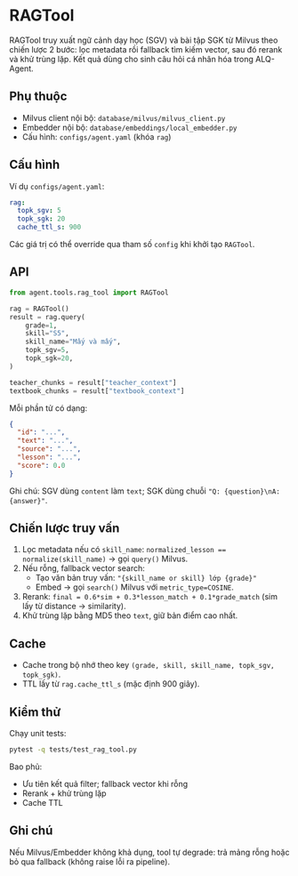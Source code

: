 # RAGTool

RAGTool truy xuất ngữ cảnh dạy học (SGV) và bài tập SGK từ Milvus theo chiến lược 2 bước: lọc metadata rồi fallback tìm kiếm vector, sau đó rerank và khử trùng lặp. Kết quả dùng cho sinh câu hỏi cá nhân hóa trong ALQ-Agent.

## Phụ thuộc
- Milvus client nội bộ: `database/milvus/milvus_client.py`
- Embedder nội bộ: `database/embeddings/local_embedder.py`
- Cấu hình: `configs/agent.yaml` (khóa `rag`)

## Cấu hình
Ví dụ `configs/agent.yaml`:
```yaml
rag:
  topk_sgv: 5
  topk_sgk: 20
  cache_ttl_s: 900
```
Các giá trị có thể override qua tham số `config` khi khởi tạo `RAGTool`.

## API
```python
from agent.tools.rag_tool import RAGTool

rag = RAGTool()
result = rag.query(
    grade=1,
    skill="S5",
    skill_name="Mấy và mấy",
    topk_sgv=5,
    topk_sgk=20,
)

teacher_chunks = result["teacher_context"]
textbook_chunks = result["textbook_context"]
```
Mỗi phần tử có dạng:
```json
{
  "id": "...",
  "text": "...",
  "source": "...",
  "lesson": "...",
  "score": 0.0
}
```
Ghi chú: SGV dùng `content` làm `text`; SGK dùng chuỗi `"Q: {question}\nA: {answer}"`.

## Chiến lược truy vấn
1. Lọc metadata nếu có `skill_name`: `normalized_lesson == normalize(skill_name)` → gọi `query()` Milvus.
2. Nếu rỗng, fallback vector search:
   - Tạo văn bản truy vấn: `"{skill_name or skill} lớp {grade}"`
   - Embed → gọi `search()` Milvus với `metric_type=COSINE`.
3. Rerank: `final = 0.6*sim + 0.3*lesson_match + 0.1*grade_match` (sim lấy từ distance → similarity).
4. Khử trùng lặp bằng MD5 theo `text`, giữ bản điểm cao nhất.

## Cache
- Cache trong bộ nhớ theo key `(grade, skill, skill_name, topk_sgv, topk_sgk)`.
- TTL lấy từ `rag.cache_ttl_s` (mặc định 900 giây).

## Kiểm thử
Chạy unit tests:
```bash
pytest -q tests/test_rag_tool.py
```
Bao phủ:
- Ưu tiên kết quả filter; fallback vector khi rỗng
- Rerank + khử trùng lặp
- Cache TTL

## Ghi chú
Nếu Milvus/Embedder không khả dụng, tool tự degrade: trả mảng rỗng hoặc bỏ qua fallback (không raise lỗi ra pipeline).
